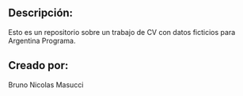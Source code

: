 ## Descripción:
Esto es un repositorio sobre un trabajo de CV con datos ficticios para Argentina Programa.

## Creado por:
Bruno Nicolas Masucci
